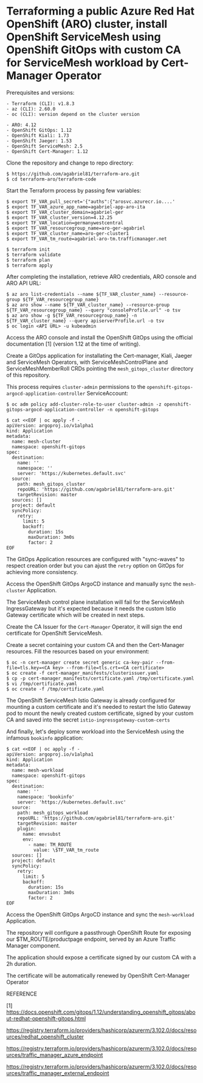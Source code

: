 # Terraforming a public Azure Red Hat OpenShift (ARO) cluster, install OpenShift ServiceMesh using OpenShift GitOps with custom CA for ServiceMesh workload by Cert-Manager Operator

Prerequisites and versions:

```
- Terraform (CLI): v1.8.3
- az (CLI): 2.60.0
- oc (CLI): version depend on the cluster version
```
```
- ARO: 4.12
- OpenShift GitOps: 1.12
- OpenShift Kiali: 1.73
- OpenShift Jaeger: 1.53
- OpenShift ServiceMesh: 2.5
- OpenShift Cert-Manager: 1.12
```

Clone the repository and change to repo directory:
```
$ https://github.com/agabriel81/terraform-aro.git
$ cd terraform-aro/terraform-code
```

Start the Terraform process by passing few variables:
```
$ export TF_VAR_pull_secret='{"auths":{"arosvc.azurecr.io....'
$ export TF_VAR_azure_app_name=agabriel-app-aro-ita
$ export TF_VAR_cluster_domain=agabriel-ger
$ export TF_VAR_cluster_version=4.12.25
$ export TF_VAR_location=germanywestcentral
$ export TF_VAR_resourcegroup_name=aro-ger-agabriel
$ export TF_VAR_cluster_name=aro-ger-cluster1
$ export TF_VAR_tm_route=agabriel-aro-tm.trafficmanager.net
```
```
$ terraform init
$ terraform validate
$ terraform plan 
$ terraform apply 
```

After completing the installation, retrieve ARO credentials, ARO console and ARO API URL:

```
$ az aro list-credentials --name ${TF_VAR_cluster_name} --resource-group ${TF_VAR_resourcegroup_name}
$ az aro show --name ${TF_VAR_cluster_name} --resource-group ${TF_VAR_resourcegroup_name} --query "consoleProfile.url" -o tsv
$ az aro show -g ${TF_VAR_resourcegroup_name} -n ${TF_VAR_cluster_name} --query apiserverProfile.url -o tsv 
$ oc login <API URL> -u kubeadmin
```

Access the ARO console and install the OpenShift GitOps using the official documentation [1] (version 1.12 at the time of writing).

Create a GitOps application for installating the Cert-manager, Kiali, Jaeger and ServiceMesh Operators, with ServiceMeshControlPlane and ServiceMeshMemberRoll CRDs pointing the `mesh_gitops_cluster` directory of this repository. 

This process requires `cluster-admin` permissions to the `openshift-gitops-argocd-application-controller` ServiceAccount:

```
$ oc adm policy add-cluster-role-to-user cluster-admin -z openshift-gitops-argocd-application-controller -n openshift-gitops
```
```
$ cat <<EOF | oc apply -f -
apiVersion: argoproj.io/v1alpha1
kind: Application
metadata:
  name: mesh-cluster
  namespace: openshift-gitops
spec:
  destination:
    name: ''
    namespace: ''
    server: 'https://kubernetes.default.svc'
  source:
    path: mesh_gitops_cluster
    repoURL: 'https://github.com/agabriel81/terraform-aro.git'
    targetRevision: master
  sources: []
  project: default
  syncPolicy:
    retry:
      limit: 5
      backoff:
        duration: 15s
        maxDuration: 3m0s
        factor: 2
EOF
```

The GitOps Application resources are configured with "sync-waves" to respect creation order but you can ajust the `retry` option on GitOps for achieving more consistency.

Access the OpenShift GitOps ArgoCD instance and manually sync the `mesh-cluster` Application.

The ServiceMesh control plane installation will fail for the ServiceMesh IngressGateway but it's expected because it needs the custom Istio Gateway certificate which will be created in next steps.

Create the CA Issuer for the `Cert-Manager` Operator, it will sign the end certificate for OpenShift ServiceMesh.

Create a secret containing your custom CA and then the Cert-Manager resources. Fill the resources based on your environment:

```
$ oc -n cert-manager create secret generic ca-key-pair --from-file=tls.key=<CA key> --from-file=tls.crt=<CA certificate>
$ oc create -f cert-manager_manifests/clusterissuer.yaml
$ cp -p cert-manager_manifests/certificate.yaml /tmp/certificate.yaml
$ vi /tmp/certificate.yaml
$ oc create -f /tmp/certificate.yaml
```

The OpenShift ServiceMesh Istio Gateway is already configured for mounting a custom certificate and it's needed to restart the Istio Gateway pod to mount the newly created custom certificate, signed by your custom CA and saved into the secret `istio-ingressgateway-custom-certs`

And finally, let's deploy some workload into the ServiceMesh using the infamous `bookinfo` application:

```
$ cat <<EOF | oc apply -f -
apiVersion: argoproj.io/v1alpha1
kind: Application
metadata:
  name: mesh-workload
  namespace: openshift-gitops
spec:
  destination:
    name: ''
    namespace: 'bookinfo'
    server: 'https://kubernetes.default.svc'
  source:
    path: mesh_gitops_workload
    repoURL: 'https://github.com/agabriel81/terraform-aro.git'
    targetRevision: master
    plugin:
      name: envsubst
      env:
        - name: TM_ROUTE
          value: \$TF_VAR_tm_route
  sources: []
  project: default
  syncPolicy:
    retry:
      limit: 5
      backoff:
        duration: 15s
        maxDuration: 3m0s
        factor: 2
EOF
```

Access the OpenShift GitOps ArgoCD instance and sync the `mesh-workload` Application.

The repository will configure a passthrough OpenShift Route for exposing our $TM_ROUTE/productpage endpoint, served by an Azure Traffic Manager component.

The application should expose a certificate signed by our custom CA with a 2h duration.

The certificate will be automatically renewed by OpenShift Cert-Manager Operator



REFERENCE

[1] https://docs.openshift.com/gitops/1.12/understanding_openshift_gitops/about-redhat-openshift-gitops.html

https://registry.terraform.io/providers/hashicorp/azurerm/3.102.0/docs/resources/redhat_openshift_cluster

https://registry.terraform.io/providers/hashicorp/azurerm/3.102.0/docs/resources/traffic_manager_azure_endpoint

https://registry.terraform.io/providers/hashicorp/azurerm/3.102.0/docs/resources/traffic_manager_external_endpoint

